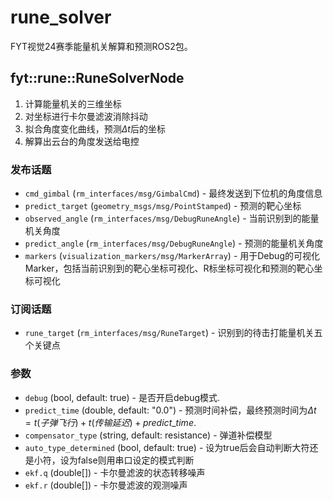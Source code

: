 # rune_solver

FYT视觉24赛季能量机关解算和预测ROS2包。

## fyt::rune::RuneSolverNode

1. 计算能量机关的三维坐标
2. 对坐标进行卡尔曼滤波消除抖动
3. 拟合角度变化曲线，预测$\Delta t$后的坐标
4. 解算出云台的角度发送给电控

### 发布话题 

*  `cmd_gimbal` (`rm_interfaces/msg/GimbalCmd`) - 最终发送到下位机的角度信息
*  `predict_target` (`geometry_msgs/msg/PointStamped`) - 预测的靶心坐标
*  `observed_angle` (`rm_interfaces/msg/DebugRuneAngle`) - 当前识别到的能量机关角度
*  `predict_angle` (`rm_interfaces/msg/DebugRuneAngle`) - 预测的能量机关角度
*  `markers` (`visualization_markers/msg/MarkerArray`) - 用于Debug的可视化Marker，包括当前识别到的靶心坐标可视化、R标坐标可视化和预测的靶心坐标可视化

### 订阅话题 

* `rune_target` (`rm_interfaces/msg/RuneTarget`) - 识别到的待击打能量机关五个关键点

### 参数 

* `debug` (bool, default: true) - 是否开启debug模式.
* `predict_time` (double, default: "0.0") - 预测时间补偿，最终预测时间为$\Delta t = t(子弹飞行) + t(传输延迟) + predict\_time$.
* `compensator_type` (string, default: resistance) - 弹道补偿模型
* `auto_type_determined` (bool, default: true) - 设为true后会自动判断大符还是小符，设为false则用串口设定的模式判断
* `ekf.q` (double[]) - 卡尔曼滤波的状态转移噪声
* `ekf.r` (double[]) - 卡尔曼滤波的观测噪声
  